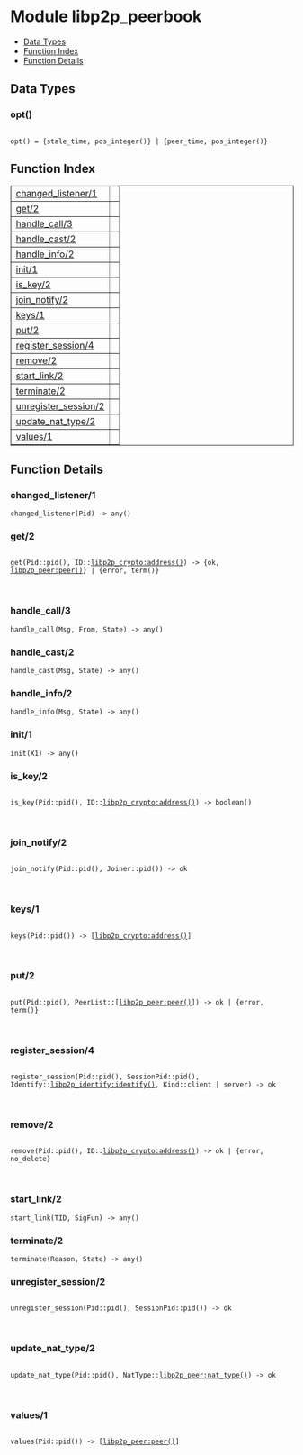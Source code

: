 

# Module libp2p_peerbook #
* [Data Types](#types)
* [Function Index](#index)
* [Function Details](#functions)

<a name="types"></a>

## Data Types ##




### <a name="type-opt">opt()</a> ###


<pre><code>
opt() = {stale_time, pos_integer()} | {peer_time, pos_integer()}
</code></pre>

<a name="index"></a>

## Function Index ##


<table width="100%" border="1" cellspacing="0" cellpadding="2" summary="function index"><tr><td valign="top"><a href="#changed_listener-1">changed_listener/1</a></td><td></td></tr><tr><td valign="top"><a href="#get-2">get/2</a></td><td></td></tr><tr><td valign="top"><a href="#handle_call-3">handle_call/3</a></td><td></td></tr><tr><td valign="top"><a href="#handle_cast-2">handle_cast/2</a></td><td></td></tr><tr><td valign="top"><a href="#handle_info-2">handle_info/2</a></td><td></td></tr><tr><td valign="top"><a href="#init-1">init/1</a></td><td></td></tr><tr><td valign="top"><a href="#is_key-2">is_key/2</a></td><td></td></tr><tr><td valign="top"><a href="#join_notify-2">join_notify/2</a></td><td></td></tr><tr><td valign="top"><a href="#keys-1">keys/1</a></td><td></td></tr><tr><td valign="top"><a href="#put-2">put/2</a></td><td></td></tr><tr><td valign="top"><a href="#register_session-4">register_session/4</a></td><td></td></tr><tr><td valign="top"><a href="#remove-2">remove/2</a></td><td></td></tr><tr><td valign="top"><a href="#start_link-2">start_link/2</a></td><td></td></tr><tr><td valign="top"><a href="#terminate-2">terminate/2</a></td><td></td></tr><tr><td valign="top"><a href="#unregister_session-2">unregister_session/2</a></td><td></td></tr><tr><td valign="top"><a href="#update_nat_type-2">update_nat_type/2</a></td><td></td></tr><tr><td valign="top"><a href="#values-1">values/1</a></td><td></td></tr></table>


<a name="functions"></a>

## Function Details ##

<a name="changed_listener-1"></a>

### changed_listener/1 ###

`changed_listener(Pid) -> any()`

<a name="get-2"></a>

### get/2 ###

<pre><code>
get(Pid::pid(), ID::<a href="libp2p_crypto.md#type-address">libp2p_crypto:address()</a>) -&gt; {ok, <a href="libp2p_peer.md#type-peer">libp2p_peer:peer()</a>} | {error, term()}
</code></pre>
<br />

<a name="handle_call-3"></a>

### handle_call/3 ###

`handle_call(Msg, From, State) -> any()`

<a name="handle_cast-2"></a>

### handle_cast/2 ###

`handle_cast(Msg, State) -> any()`

<a name="handle_info-2"></a>

### handle_info/2 ###

`handle_info(Msg, State) -> any()`

<a name="init-1"></a>

### init/1 ###

`init(X1) -> any()`

<a name="is_key-2"></a>

### is_key/2 ###

<pre><code>
is_key(Pid::pid(), ID::<a href="libp2p_crypto.md#type-address">libp2p_crypto:address()</a>) -&gt; boolean()
</code></pre>
<br />

<a name="join_notify-2"></a>

### join_notify/2 ###

<pre><code>
join_notify(Pid::pid(), Joiner::pid()) -&gt; ok
</code></pre>
<br />

<a name="keys-1"></a>

### keys/1 ###

<pre><code>
keys(Pid::pid()) -&gt; [<a href="libp2p_crypto.md#type-address">libp2p_crypto:address()</a>]
</code></pre>
<br />

<a name="put-2"></a>

### put/2 ###

<pre><code>
put(Pid::pid(), PeerList::[<a href="libp2p_peer.md#type-peer">libp2p_peer:peer()</a>]) -&gt; ok | {error, term()}
</code></pre>
<br />

<a name="register_session-4"></a>

### register_session/4 ###

<pre><code>
register_session(Pid::pid(), SessionPid::pid(), Identify::<a href="libp2p_identify.md#type-identify">libp2p_identify:identify()</a>, Kind::client | server) -&gt; ok
</code></pre>
<br />

<a name="remove-2"></a>

### remove/2 ###

<pre><code>
remove(Pid::pid(), ID::<a href="libp2p_crypto.md#type-address">libp2p_crypto:address()</a>) -&gt; ok | {error, no_delete}
</code></pre>
<br />

<a name="start_link-2"></a>

### start_link/2 ###

`start_link(TID, SigFun) -> any()`

<a name="terminate-2"></a>

### terminate/2 ###

`terminate(Reason, State) -> any()`

<a name="unregister_session-2"></a>

### unregister_session/2 ###

<pre><code>
unregister_session(Pid::pid(), SessionPid::pid()) -&gt; ok
</code></pre>
<br />

<a name="update_nat_type-2"></a>

### update_nat_type/2 ###

<pre><code>
update_nat_type(Pid::pid(), NatType::<a href="libp2p_peer.md#type-nat_type">libp2p_peer:nat_type()</a>) -&gt; ok
</code></pre>
<br />

<a name="values-1"></a>

### values/1 ###

<pre><code>
values(Pid::pid()) -&gt; [<a href="libp2p_peer.md#type-peer">libp2p_peer:peer()</a>]
</code></pre>
<br />

